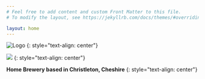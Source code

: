 ```yaml
---
# Feel free to add content and custom Front Matter to this file.
# To modify the layout, see https://jekyllrb.com/docs/themes/#overriding-theme-defaults

layout: home
---
```


![Logo](https://assets.untappd.com/site/brewery_logos_hd/brewery-551852_b07c3_hd.jpeg)
{: style="text-align: center"}

[<img src="https://assets.untappd.com/social/ut_follow_md.png">](https://untappd.com/BlueBearBrew?ref=followbtn)
{: style="text-align: center"}

__Home Brewery based in Christleton, Cheshire__
{: style="text-align: center"}
